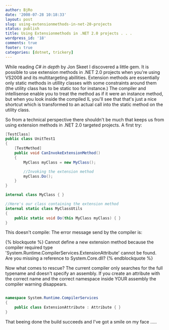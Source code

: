 ```yaml
---
author: BjRo
date: '2008-07-28 10:18:33'
layout: post
slug: using-extensionmethods-in-net-20-projects
status: publish
title: Using Extensionmethods in .NET 2.0 projects . . .
wordpress_id: '18'
comments: true
footer: true
categories: [dotnet, trickery]
---
```


While reading *C# in depth* by Jon Skeet I discovered a little gem. It is possible to use extension methods in .NET 2.0 projects when you're
using VS2008 and its multitargeting abillities. Extension methods are essentially only static methods in utillity classes with some
constraints around them (the utility class has to be static too for instance.) The compiler and intellisense enable you to treat the method
as if it were an instance method, but when you look inside the compiled IL you'll see that that's just a nice shortcut which is transformed to
an actual call into the static method on the utility class. 
<!--more-->

So from a technical perspective there shouldn't be much that keeps us from using extension methods in .NET 2.0 targeted projects. A first try:

``` csharp Our testcase for extension methods in C# 2.0
[TestClass] 
public class UnitTest1 
{
	[TestMethod] 
	public void CanInvokeExtensionMethod() 
	{ 
		MyClass myClass = new MyClass(); 

		//Invoking the extension method
		myClass.Do(); 
	} 
} 

internal class MyClass { } 

//Here's our class containing the extension method
internal static class MyClassUtils 
{ 
	public static void Do(this MyClass myClass) { } 
} 
```

This doesn't compile: The error message send by the compiler is: 

{% blockquote %}
Cannot define a new extension method because the compiler required type 'System.Runtime.CompilerServices.ExtensionAttribute' cannot be found. 
Are you missing a reference to System.Core.dll?
{% endblockquote %}

Now what comes to rescue? The current compiler only searches for the full typename and
doesn't specify an assembly. If you create an attribute with the correct name and the correct namespace inside YOUR assembly the compiler warning
disappears. 

``` csharp Faking the ExtensionAttribute 

namespace System.Runtime.CompilerServices 
{ 
	public class ExtensionAttribute : Attribute { } 
} 
``` 

That beeing done the build succeeds and I've got a smile on my face .....
